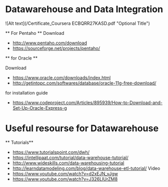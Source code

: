 # Datawarehouse and Data Integration
![Alt text](/Certificate_Coursera ECBQRR27KASD.pdf "Optional Title")

** For Pentaho **
Download 
* http://www.pentaho.com/download
* https://sourceforge.net/projects/pentaho/

** for Oracle **

Download

* https://www.oracle.com/downloads/index.html
* http://getintopc.com/softwares/database/oracle-11g-free-download/

for installation guide
* https://www.codeproject.com/Articles/895939/How-to-Download-and-Set-Up-Oracle-Express-g

# Useful resourse for Datawarehouse

** Tutorials**

* https://www.tutorialspoint.com/dwh/
* https://intellipaat.com/tutorial/data-warehouse-tutorial/
* http://www.wideskills.com/data-warehousing-tutorial
* http://learndatamodeling.com/blog/data-warehouse-etl-tutorial/
Video
* https://www.youtube.com/watch?v=d2xEJN_yJgw
* https://www.youtube.com/watch?v=J326LIUrZM8
